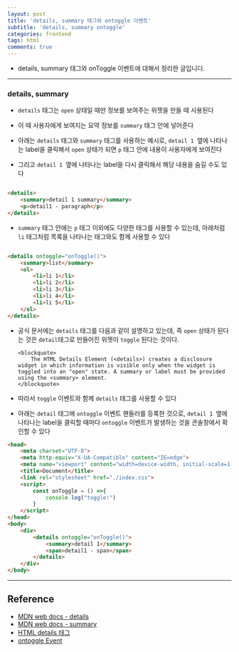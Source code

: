 ```yaml
---
layout: post
title: 'details, summary 태그와 ontoggle 이벤트'
subtitle: 'details, summary ontoggle'
categories: frontend
tags: html
comments: true
---
```


- details, summary 태그와 onToggle 이벤트에 대해서 정리한 글입니다.

---

### details, summary

- `details` 태그는 `open` 상태일 때만 정보를 보여주는 위젯을 만들 때 사용된다

- 이 때 사용자에게 보여지는 요약 정보를 `summary` 태그 안에 넣어준다 

- 아래는 `details` 태그와 `summary` 태그를 사용하는 예시로, `detail 1 `옆에 나타나는 label을 클릭해서 `open` 상태가 되면 `p` 태그 안에 내용이 사용자에게 보여진다

- 그리고 `detail 1 `옆에 나타나는 label을 다시 클릭해서 해당 내용을 숨길 수도 있다

```html

<details>
    <summary>detail 1 summary</summary>
    <p>detail1 - paragraph</p>
</details>

```

- `summary` 태그 안에는 `p` 태그 이외에도 다양한 태그를 사용할 수 있는데, 아래처럼 `li` 태그처럼 목록을 나타나는 태그와도 함께 사용할 수 있다

```html

<details ontoggle="onToggle()">
    <summary>list</summary>
    <ol>
        <li>li 1</li>
        <li>li 2</li>
        <li>li 3</li>
        <li>li 4</li>
        <li>li 5</li>
    </ol> 
</details>

```


- 공식 문서에는 `details` 태그를 다음과 같이 설명하고 있는데, 즉 `open` 상태가 된다는 것은 `detail`태그로 만들어진 위젯이 `toggle` 된다는 것이다.

      <blockquote>
          The HTML Details Element (<details>) creates a disclosure widget in which information is visible only when the widget is toggled into an "open" state. A summary or label must be provided using the <summary> element.
      </blockquote>

- 따라서 `toggle` 이벤트와 함께 `details` 태그를 사용할 수 있다

- 아래는 `detail` 태그에 `ontoggle` 이벤트 핸들러를 등록한 것으로, `detail 1 `옆에 나타나는 label을 클릭할 때마다 `ontoggle` 이벤트가 발생하는 것을 콘솔창에서 확인할 수 있다

```html
<head>
    <meta charset="UTF-8">
    <meta http-equiv="X-UA-Compatible" content="IE=edge">
    <meta name="viewport" content="width=device-width, initial-scale=1.0">
    <title>Document</title>
    <link rel="stylesheet" href="./index.css">
    <script>
        const onToggle = () =>{
            console.log("toggle!")
        }
    </script>
</head>
<body>
    <div>
        <details ontoggle="onToggle()">
            <summary>detail 1</summary>
            <span>detail1 - span</span>
        </details>
    </div>
</body>


```

---

## Reference

- [MDN web docs - details](https://developer.mozilla.org/en-US/docs/Web/HTML/Element/details)
- [MDN web docs - summary](https://developer.mozilla.org/en-US/docs/Web/HTML/Element/summary)
- [HTML details 태그](http://www.tcpschool.com/html-tags/details)
- [ontoggle Event](https://www.w3schools.com/jsref/event_ontoggle.asp)


